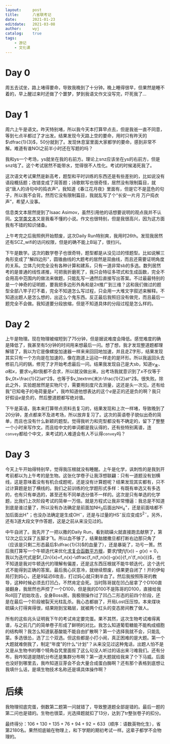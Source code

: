 ```yaml
---
layout:		post
title:		八省联考记
date:		2021-01-23
editdate:	2021-03-08
author:		wyj
catalog:	true
tags:
    - 游记
    - 文化课
---
```


# Day 0

周五去试坐，路上堵得要命，导致我晚到了十分钟。晚上睡得很早，但果然是睡不着的，早上醒过来时还做了个噩梦，梦到我语文作文没写完，吓死我了$\dots$

# Day 1

周六上午是语文。昨天特别堵，所以我今天本打算早点去，但是我爸一直不同意，等到七点半都过了才出发。结果发现今天路上空的要命，用时只有昨天的$\dfrac{1}{3}$，50分就到了。发现休息室里面大家都学的要命，感到非常不解。难道有谁NOI之前半小时还在写题的吗？

我和ys一个考场，ys就坐在我的右前方。理论上snz应该坐在ys的右前方，但是snz咕了。这个考试居然不能带水，觉得很不人性化。考试的时候渴死我了。

这次语文考试果然是新高考，题型和平时训练的东西还是有些差别的，比如说没有语段概括题；改错变成了简答题；诗歌默写也很奇怪，居然没有限制篇目，就说“唐人的诗句中的捣衣声”，我知道《春江花月夜》里面有，但是它不是蓝色的句子，所以我不会背。然而它没有限制篇目，我就乱写了个“长安一片月 万户捣衣声”，希望人没事。

信息类文本居然提到了Isaac Asimov，虽然引用他的话想要说明的观点我并不认同。[文学类文本](http://reader.epubee.com/books/mobile/ce/ce5e111dcd9ebadd7c927f101d0ce148/text00277.html)又是我看不懂的小说。作文也很特别，但是我很高兴，因为这方面我有不错的知识储备。

上午考完之后我照例开始颓废，这次Daily Run特别爽，我用时26th。发现我居然还有SCZ_wifi的访问权限，但是的确不能上B站了，很扫兴。

下午是数学。这次的数学卷子也很奇特，题型都是从没见过的怪题型。比如说解三角形变成了"解四边形"，圆锥曲线的大题考的居然是双曲线，而且还需要证明角度的关系。立体几何完全没有各种计算和建系，只有一道非常sb的多选。数列居然考的是普通的线性递推，可把我折磨死了，我只会特征多项式和生成函数，完全不会用高中范围内的做法来做题，只能乱写一通然后直接写出答案。不过最最特别的是一个神奇的证明题，要我把多边形外角和是$2\pi$推广到三维？这和我们做过的题型全部八竿子打不着，完全不知道怎么写过程，只会用一大堆文字叙述来解释。不知道出题人是怎么想的，出这么个鬼东西。反正最后我照旧没有做完，而且最后一题完全不会做。我知道要分段放缩，但是不知道具体的分段过程是怎么样的。

# Day 2

上午是物理。现在物理被缩短到了75分钟，但是据说难度会降低。感觉难度的确是降低了，我甚至有5分钟的时间用来想最后一问。想了想，我才发现整道题都理解错了，我以为它是像螺旋加速器一样来来回回地加速，并且走Z字形，结果发现其实只有一个方向是在加速的，像在跑道上运动一样走的是环形。所以我返回头去修前几问的锅，修完了才开始考虑最后一问。结果我发现自己是大sb，知道$v_\textrm{末}$、$a$和$x$，要求$v_0$和$t$我都不会求，所以就没做出来。出考场我就意识到了$x$不仅等于$v_0t+\frac{1}{2}at^2$，也等于$v_\textrm{末}t-\frac{1}{2}at^2$。很失败。除此之外，实验题居然是实物尺寸，需要用刻度尺去测量，这还是头一次见。还有给我"已知电子的电荷量是$e$"，我咋知道他想表达的这个$e$是正的还是负的啊？我只好假设$e$是负的，然后整道题都写绝对值。

下午是英语，我本来打算带点资料去复习的，结果发现和上次一样堵，导致晚到了20分钟，差点都来不及进考场，所以放弃复习了。这次的英语卷子貌似出奇的简单，而且也没有什么新颖的题型。觉得我听力和完型都没有不确定的，留下了整整一个小时来写作文。而且给中文的单词都是我认得的，还有些特别离谱，连`convey`都给个中文，来考试的人难道会有人不认得`convey`吗？

# Day 3

今天上午开始得特别早，觉得我压根就没有睡醒。上午是化学，讽刺性的是我到开考前都以为上午考的是生物。这张化学卷子让我浮想联翩：只有一道题没有划横线，这是意味着没有有机合成题呢，还是没有计算题呢？结果发现其实都有，只不过计算题是划了横线的。我们之前训练的化学题形式多样：有既有单选又有多选的，也有只有单选的，甚至还有不同单选分值不一样的。这次是只有单选的化学题，比我们上次阶段考试的简单一万倍。就是方程式让我非常懵逼：我总是不知道到底是谁过量了，所以没有办法确定是前面加$\textrm{NH}_3$后面出$\textrm{NH}_4^+$，还是前面啥都不加后面出$\textrm{H}^+$；也没办法确定是生成$\textrm{OH}^-$，还是与过量的$\textrm{HS}^-$反应变成$\textrm{S}^{2-}$。另外，还有3道大段文字作答题，这是之前从来没见过的。

中午自闭了。我先开了一把以撒的Daily Run，看到硫磺火就直接跑去献祭了，第12次之后又踩了五脚才飞。所以血不够了，结果骷髅撒旦都打断右边那只角了（应该是只剩二形态最后$\dfrac{1}{3}$的血量了），还是暴毙了，功亏一篑。然后我打算写一个牛顿迭代来优化[求复合函数平方根](/2021/01/22/%E5%87%BD%E6%95%B0%E7%9A%84%E5%B9%B3%E6%96%B9%E6%A0%B9/)，要求$f$使$f(f(x))-g(x)=0$，我以为迭代式是$f_{2n}(x)=f_n(x)-\dfrac{f_n(f_n(x))-g(x)}{f_n'(f_n(x))}$，也不知道是我对牛顿迭代的理解有偏差，还是这东西压根就不能牛顿迭代，这个迭代式不能得到正确的答案。最后我心灰意冷，就继续颓废，结果更自闭了！开的伊甸局打到妈心，还是9延迟6攻击，打过妈心就只剩半血了。然后我按照陈哥的教导，这种时候必须去打凹凸，不然肯定会死。当时陈哥就在凹凸层拿了个D100直接翻身，我居然也声控了一个D100，但是我的D100不是陈哥的D100，直接给我Roll回了初始攻击，全身Boss房。我极限操作过了凹凸二形态的前四个阶段，还是在最后一个阶段被裂天光柱乱杀。我心态都崩了，开局Lost压压惊。本来煤块硫磺火打得爽得很，结果刚到宝箱层，就被两个红头的变态房间教了做人。

所有的这些兆头证明我下午的考试肯定要完蛋。果不其然，这次生物考试难得离谱，与之前几门的简单卷子形成了鲜明的对比。我怎么知道葡萄糖能不能构成细胞的结构啊？我怎么知道氨基酸能不能自由扩散啊？第一个选择我就不会，只能乱蒙。多选很怂，选了三个双选。但这些都是小打小闹，真正困难的是大题。第一个大题就难倒我了，制定“年度”的什么“计划”？从来没见过这种鬼话，出题人怕不是又是从生物书的哪个犄角旮旯里面抠了这么句没人听过的话出来刁难我们。还有分布，我咋知道是随机分布还是集群分布啊？第一道大题就给我来了个下马威。后面也没好到哪里去，我咋知道豆芽会不会大量合成蛋白酶啊？还有那个表格到底想让我填什么话，是填生物技术名称还是填具体操作啊？

# 后续

我物理彻底完蛋，倒数第二题第一问就错了，导致整道题全部是错的。最后一题的第二问也是错的。生物也很菜，光选择题就扣了13分，达到了tr整张卷子的扣分。

最终得分：$106+130+135+76+94+92=633$（顺序：语数英物化生），省第2180名。果然彻底输在物理上，和下学期的期初考试一样。这辈子都学不会物理的。
